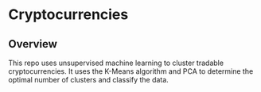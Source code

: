 # Cryptocurrencies

## Overview
This repo uses unsupervised machine learning to cluster tradable cryptocurrencies. It uses the K-Means algorithm and PCA to determine the optimal number of clusters and classify the data. 
